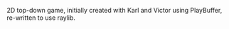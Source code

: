 2D top-down game, initially created with Karl and Victor using PlayBuffer,
re-written to use raylib.
